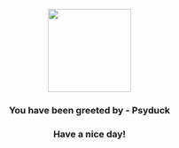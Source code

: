 <p align="center">
            <img src="https://raw.githubusercontent.com/PokeAPI/sprites/master/sprites/pokemon/54.png" width="150" height="150">
          </p>
          <h3 align="center">You have been greeted by - <b>Psyduck</b></h3>
          <h3 align="center">Have a nice day!</h3>
        